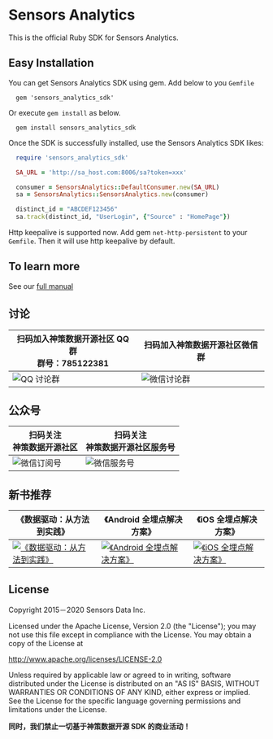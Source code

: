 # Sensors Analytics

This is the official Ruby SDK for Sensors Analytics.

## Easy Installation

You can get Sensors Analytics SDK using gem.
Add below to you `Gemfile`

```
  gem 'sensors_analytics_sdk'
```

Or execute `gem install` as below.

```
  gem install sensors_analytics_sdk
```

Once the SDK is successfully installed, use the Sensors Analytics SDK likes:

```ruby
  require 'sensors_analytics_sdk'

  SA_URL = 'http://sa_host.com:8006/sa?token=xxx'

  consumer = SensorsAnalytics::DefaultConsumer.new(SA_URL)
  sa = SensorsAnalytics::SensorsAnalytics.new(consumer)

  distinct_id = "ABCDEF123456"
  sa.track(distinct_id, "UserLogin", {"Source" : "HomePage"})
```

Http keepalive is supported now. Add gem `net-http-persistent` to your `Gemfile`. Then it will use http keepalive by default.

## To learn more

See our [full manual](http://www.sensorsdata.cn/manual/ruby_sdk.html)

## 讨论

| 扫码加入神策数据开源社区 QQ 群<br>群号：785122381 | 扫码加入神策数据开源社区微信群 |
| ------ | ------ |
|![ QQ 讨论群](https://opensource.sensorsdata.cn/wp-content/uploads/ContentCommonPic_1.png) | ![ 微信讨论群 ](https://opensource.sensorsdata.cn/wp-content/uploads/ContentCommonPic_2.png) |

## 公众号

| 扫码关注<br>神策数据开源社区 | 扫码关注<br>神策数据开源社区服务号 |
| ------ | ------ |
|![ 微信订阅号 ](https://opensource.sensorsdata.cn/wp-content/uploads/ContentCommonPic_3.png) | ![ 微信服务号 ](https://opensource.sensorsdata.cn/wp-content/uploads/ContentCommonPic_4.png) |

## 新书推荐

| 《数据驱动：从方法到实践》 | 《Android 全埋点解决方案》 | 《iOS 全埋点解决方案》
| ------ | ------ | ------ |
| [![《数据驱动：从方法到实践》](https://opensource.sensorsdata.cn/wp-content/uploads/data_driven_book_1.jpg)](https://item.jd.com/12322322.html) | [![《Android 全埋点解决方案》](https://opensource.sensorsdata.cn/wp-content/uploads/Android-全埋点thumbnail_1.png)](https://item.jd.com/12574672.html) | [![《iOS 全埋点解决方案》](https://opensource.sensorsdata.cn/wp-content/uploads/iOS-全埋点thumbnail_1.png)](https://item.jd.com/12867068.html)

## License

Copyright 2015－2020 Sensors Data Inc.

Licensed under the Apache License, Version 2.0 (the "License");
you may not use this file except in compliance with the License.
You may obtain a copy of the License at

http://www.apache.org/licenses/LICENSE-2.0

Unless required by applicable law or agreed to in writing, software
distributed under the License is distributed on an "AS IS" BASIS,
WITHOUT WARRANTIES OR CONDITIONS OF ANY KIND, either express or implied.
See the License for the specific language governing permissions and
limitations under the License.

**同时，我们禁止一切基于神策数据开源 SDK 的商业活动！**

